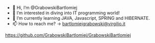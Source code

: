 - 👋 Hi, I’m @GrabowskiBartlomiej
- 👀 I’m interested in diving into IT programming world!
- 🌱 I’m currently learning JAVA, Javascript, SPRING and HIBERNATE.
- 📫 How to reach me? -> bartlomiejgrabowski@virgilio.it

<!---
GrabowskiBartlomiej/GrabowskiBartlomiej is a ✨ special ✨ repository because its `README.md` (this file) appears on your GitHub profile.
You can click the Preview link to take a look at your changes.
--->
https://github.com/GrabowskiBartlomiej/GrabowskiBartlomiej
